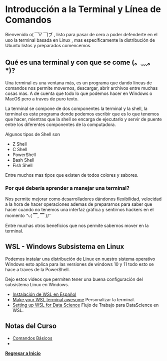 # Introducción a la Terminal y Línea de Comandos

Bienvenido  o(*￣▽￣*)ブ , listo para pasar de cero a poder defenderte en el uso la terminal basada en Linux , mas específicamente la distribución de Ubuntu listos y preparados comencemos.

## Qué es una terminal y con que se come (。﹏。*)?

Una terminal es una ventana más, es un programa que dando lineas de comandos nos permite movernos, descargar, abrir archivos entre muchas cosas mas. A de cuenta que todo lo que podemos hacer en Windows o MacOS pero a traves de puro texto.

La terminal se compone de dos componentes la terminal y la shell, la terminal es este programa donde podemos escribir que es lo que tenemos que hacer, mientras que la shell se encarga de ejecutarlo y servir de puente entre los diferentes componentes de la computadora.

Algunos tipos de Shell son

- Z Shell
- C Shell
- PowerShell
- Bash Shell
- Fish Shell

Entre muchos mas tipos que existen de todos colores y sabores.

### Por qué debería aprender a manejar una terminal?

Nos permite mejorar como desarrolladores dándonos flexibilidad, velocidad a la hora de hacer operaciones ademas de prepararnos para saber que hacer cuando no tenemos una interfaz gráfica y sentirnos hackers en el momento ㄟ( ▔, ▔ )ㄏ

Entre muchas otros beneficios que nos permite sabernos mover en la terminal.

## WSL - Windows Subsistema en Linux

Podemos instalar una distribución de Linux en nuestro sistema operativo Windows esto aplica para las versiones de windows 10 y 11 todo esto se hace a traves de la PowerShell.

Dejo estos videos que permiten tener una buena configuración del subsistema Linux en Windows.

- [Instalación de WSL en Español](https://www.youtube.com/watch?v=L4f1XHrSJEg)
- [Make your WSL terminal awesome](https://www.youtube.com/watch?v=235G6X5EAvM) Personalizar la terminal.
- [Setting up WSL for Data Science](https://www.youtube.com/watch?v=IWfsbOzQgXA) Flujo de Trabajo para DataScience en WSL.

## Notas del Curso

- [Comandos Básicos](./Comandos_Basicos.md)
- 

[**Regresar a Inicio**](../README.md)
